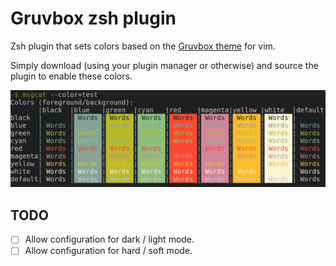 # Gruvbox zsh plugin

Zsh plugin that sets colors based on the [Gruvbox theme](https://github.com/morhetz/gruvbox) for vim.

Simply download (using your plugin manager or otherwise) and source the plugin to enable these colors.

![example](example.png)

## TODO

- [ ] Allow configuration for dark / light mode.
- [ ] Allow configuration for hard / soft mode.
